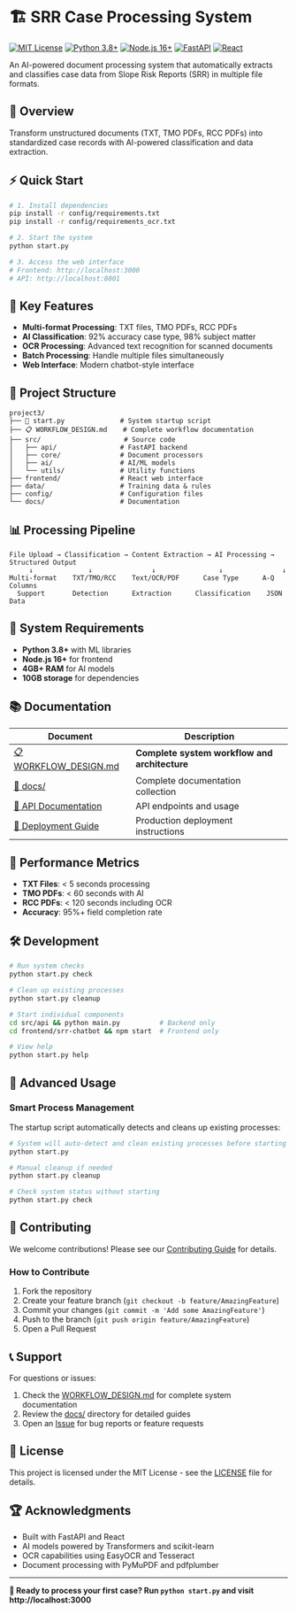 # 🏗️ SRR Case Processing System

[![MIT License](https://img.shields.io/badge/License-MIT-green.svg)](https://choosealicense.com/licenses/mit/)
[![Python 3.8+](https://img.shields.io/badge/python-3.8+-blue.svg)](https://www.python.org/downloads/)
[![Node.js 16+](https://img.shields.io/badge/node-16+-green.svg)](https://nodejs.org/)
[![FastAPI](https://img.shields.io/badge/FastAPI-0.104+-00a393.svg)](https://fastapi.tiangolo.com/)
[![React](https://img.shields.io/badge/React-18+-61dafb.svg)](https://reactjs.org/)

An AI-powered document processing system that automatically extracts and classifies case data from Slope Risk Reports (SRR) in multiple file formats.

## 🎯 Overview

Transform unstructured documents (TXT, TMO PDFs, RCC PDFs) into standardized case records with AI-powered classification and data extraction.

## ⚡ Quick Start

```bash
# 1. Install dependencies
pip install -r config/requirements.txt
pip install -r config/requirements_ocr.txt

# 2. Start the system
python start.py

# 3. Access the web interface
# Frontend: http://localhost:3000
# API: http://localhost:8001
```

## 🚀 Key Features

- **Multi-format Processing**: TXT files, TMO PDFs, RCC PDFs
- **AI Classification**: 92% accuracy case type, 98% subject matter
- **OCR Processing**: Advanced text recognition for scanned documents
- **Batch Processing**: Handle multiple files simultaneously
- **Web Interface**: Modern chatbot-style interface

## 📁 Project Structure

```
project3/
├── 🚀 start.py              # System startup script
├── 📋 WORKFLOW_DESIGN.md    # Complete workflow documentation
├── src/                     # Source code
│   ├── api/                # FastAPI backend
│   ├── core/               # Document processors
│   ├── ai/                 # AI/ML models
│   └── utils/              # Utility functions
├── frontend/               # React web interface
├── data/                   # Training data & rules
├── config/                 # Configuration files
└── docs/                   # Documentation
```

## 📊 Processing Pipeline

```
File Upload → Classification → Content Extraction → AI Processing → Structured Output
     ↓              ↓               ↓                ↓               ↓
Multi-format    TXT/TMO/RCC    Text/OCR/PDF      Case Type      A-Q Columns
  Support       Detection      Extraction      Classification    JSON Data
```

## 🔧 System Requirements

- **Python 3.8+** with ML libraries
- **Node.js 16+** for frontend
- **4GB+ RAM** for AI models
- **10GB storage** for dependencies

## 📚 Documentation

| Document | Description |
|----------|-------------|
| [📋 WORKFLOW_DESIGN.md](WORKFLOW_DESIGN.md) | **Complete system workflow and architecture** |
| [📖 docs/](docs/) | Complete documentation collection |
| [🔌 API Documentation](docs/API_DOCUMENTATION.md) | API endpoints and usage |
| [🚀 Deployment Guide](docs/DEPLOYMENT_GUIDE.md) | Production deployment instructions |

## 🎯 Performance Metrics

- **TXT Files**: < 5 seconds processing
- **TMO PDFs**: < 60 seconds with AI
- **RCC PDFs**: < 120 seconds including OCR
- **Accuracy**: 95%+ field completion rate

## 🛠️ Development

```bash
# Run system checks
python start.py check

# Clean up existing processes
python start.py cleanup

# Start individual components
cd src/api && python main.py          # Backend only
cd frontend/srr-chatbot && npm start  # Frontend only

# View help
python start.py help
```

## 🔧 Advanced Usage

### Smart Process Management
The startup script automatically detects and cleans up existing processes:

```bash
# System will auto-detect and clean existing processes before starting
python start.py

# Manual cleanup if needed
python start.py cleanup

# Check system status without starting
python start.py check
```

## 🤝 Contributing

We welcome contributions! Please see our [Contributing Guide](CONTRIBUTING.md) for details.

### How to Contribute
1. Fork the repository
2. Create your feature branch (`git checkout -b feature/AmazingFeature`)
3. Commit your changes (`git commit -m 'Add some AmazingFeature'`)
4. Push to the branch (`git push origin feature/AmazingFeature`)
5. Open a Pull Request

## 📞 Support

For questions or issues:
1. Check the [WORKFLOW_DESIGN.md](WORKFLOW_DESIGN.md) for complete system documentation
2. Review the [docs/](docs/) directory for detailed guides
3. Open an [Issue](https://github.com/[USERNAME]/SRR-Case-Processing-System/issues) for bug reports or feature requests

## 📄 License

This project is licensed under the MIT License - see the [LICENSE](LICENSE) file for details.

## 🏆 Acknowledgments

- Built with FastAPI and React
- AI models powered by Transformers and scikit-learn
- OCR capabilities using EasyOCR and Tesseract
- Document processing with PyMuPDF and pdfplumber

---

**🎉 Ready to process your first case? Run `python start.py` and visit http://localhost:3000**
